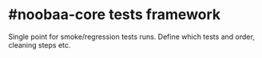 #noobaa-core tests framework
===========
Single point for smoke/regression tests runs. Define which tests and order, cleaning steps etc.
